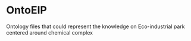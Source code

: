 # OntoEIP
Ontology files that could represent the knowledge on Eco-industrial park centered around chemical complex
